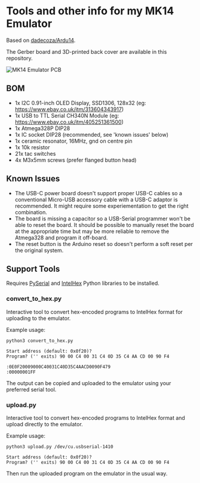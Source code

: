 # Tools and other info for my MK14 Emulator

Based on [dadecoza/Ardu14](https://github.com/dadecoza/Ardu14).

The Gerber board and 3D-printed back cover are available in this repository.

![MK14 Emulator PCB](MK14-OLEDI2C.png)

## BOM

 - 1x I2C 0.91-inch OLED Display, SSD1306, 128x32 (eg: https://www.ebay.co.uk/itm/313604343917)
 - 1x USB to TTL Serial CH340N Module (eg: https://www.ebay.co.uk/itm/405251361500)
 - 1x Atmega328P DIP28
 - 1x IC socket DIP28 (recommended, see 'known issues' below)
 - 1x ceramic resonator, 16MHz, gnd on centre pin
 - 1x 10k resistor
 - 21x tac switches
 - 4x M3x5mm screws (prefer flanged button head)

## Known Issues

 - The USB-C power board doesn't support proper USB-C cables so a conventional Micro-USB accessory cable with a USB-C adaptor is recommended. It might require some experiementation to get the right combination.
 - The board is missing a capacitor so a USB-Serial programmer won't be able to reset the board. It should be possible to manually reset the board at the appropriate time but may be more reliable to remove the Atmega328 and program it off-board.
 - The reset button is the Arduino reset so doesn't perform a soft reset per the original system.

## Support Tools

Requires [PySerial](https://pypi.org/project/pyserial/) and [IntelHex](https://pypi.org/project/intelhex/) Python libraries to be installed.

### convert_to_hex.py

Interactive tool to convert hex-encoded programs to IntelHex format for uploading to the emulator.

Example usage:
```
python3 convert_to_hex.py

Start address (default: 0x0f20)?
Program? ('' exits) 90 00 C4 00 31 C4 0D 35 C4 AA CD 00 90 F4

:0E0F20009000C40031C40D35C4AACD0090F479
:00000001FF
```

The output can be copied and uploaded to the emulator using your preferred serial tool.

### upload.py

Interactive tool to convert hex-encoded programs to IntelHex format and upload directly to the emulator.

Example usage:
```
python3 upload.py /dev/cu.usbserial-1410

Start address (default: 0x0f20)?
Program? ('' exits) 90 00 C4 00 31 C4 0D 35 C4 AA CD 00 90 F4
```

Then run the uploaded program on the emulator in the usual way.
